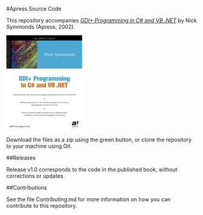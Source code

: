 #Apress Source Code

This repository accompanies [*GDI+ Programming in C# and VB .NET*](http://www.apress.com/9781590590355) by Nick Symmonds (Apress, 2002).

![Cover image](9781590590355.jpg)

Download the files as a zip using the green button, or clone the repository to your machine using Git.

##Releases

Release v1.0 corresponds to the code in the published book, without corrections or updates.

##Contributions

See the file Contributing.md for more information on how you can contribute to this repository.
